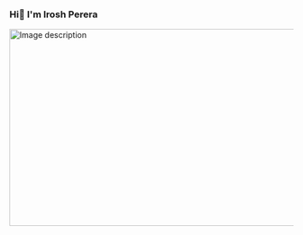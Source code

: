 ### Hi👋 I'm Irosh Perera

<div class="center">
  <img src="https://media.tenor.com/gYDr3NtUTt0AAAAC/matrix-code.gif" alt="Image description" width=2000" height="350">
</div>
